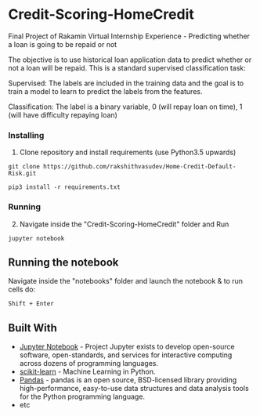 # Credit-Scoring-HomeCredit
Final Project of Rakamin Virtual Internship Experience - Predicting whether a loan is going to be repaid or not

The objective is to use historical loan application data to predict whether or not a loan will be repaid. This is a standard supervised classification task:

Supervised: The labels are included in the training data and the goal is to train a model to learn to predict the labels from the features.

Classification: The label is a binary variable, 0 (will repay loan on time), 1 (will have difficulty repaying loan)

### Installing

1. Clone repository and install requirements (use Python3.5 upwards)

```
git clone https://github.com/rakshithvasudev/Home-Credit-Default-Risk.git
```


```
pip3 install -r requirements.txt
```

### Running 

2. Navigate inside the "Credit-Scoring-HomeCredit" folder and Run  

```
jupyter notebook
```

## Running the notebook

Navigate inside the "notebooks" folder and launch the notebook & to run cells do:

```
Shift + Enter
```


## Built With

* [Jupyter Notebook](http://jupyter.org/) - Project Jupyter exists to develop open-source software, open-standards, and services for interactive computing across dozens of programming languages.
* [scikit-learn](http://scikit-learn.org/stable/) - Machine Learning in Python.
* [Pandas](https://pandas.pydata.org/) - pandas is an open source, BSD-licensed library providing high-performance, easy-to-use data structures and data analysis tools for the Python programming language.
* etc

